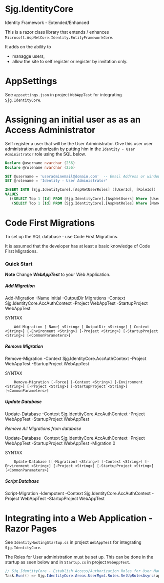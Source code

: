 # Sjg.IdentityCore
Identity Framework - Extended/Enhanced

This is a razor class library that entends / enhances `Microsoft.AspNetCore.Identity.EntityFrameworkCore`.  

It adds on the ability to 

- managge users, 
- allow the site to self register or register by invitation only.


# AppSettings
See `appsettings.json` in project `WebAppTest` for integrating `Sjg.IdentityCore`.

# Assigning an initial user as as an Access Administrator

Self register a user that will be the User Administrator.  Give this user user administration authorizatin by 
putting him in the `Identity - User Administrator` role using the SQL below.

```SQL
Declare @username nvarchar (256)
Declare @rolename nvarchar (256)

SET @username = 'useradminemail@domain.com'  -- Email Address or windows/active Directory example: abc@def.com or domain\jsmith
SET @rolename = 'Identity - User Administrator'

INSERT INTO [Sjg.IdentityCore].[AspNetUserRoles] ([UserId], [RoleId])
VALUES
  ((SELECT Top 1 [Id] FROM [Sjg.IdentityCore].[AspNetUsers] Where [UserName] = @username),
   (SELECT Top 1 [Id] FROM [Sjg.IdentityCore].[AspNetRoles] Where [Name]     = @rolename))
```

# Code First Migrations

To set up the SQL database - use Code First Migrations.

It is assumed that the developer has at least a basic knowledge of Code First Migrations.

### Quick Start

**Note** Change ***WebAppTest*** to your Web Application.

##### Add Migration

Add-Migration -Name Initial -OutputDir Migrations -Context Sjg.IdentityCore.AccAuthContext -Project WebAppTest -StartupProject WebAppTest

SYNTAX
```
    Add-Migration [-Name] <String> [-OutputDir <String>] [-Context <String>] [-Environment <String>] [-Project <String>] [-StartupProject <String>] [<CommonParameters>]
```

##### Remove Migration

Remove-Migration -Context Sjg.IdentityCore.AccAuthContext -Project WebAppTest -StartupProject WebAppTest

SYNTAX
```
    Remove-Migration [-Force] [-Context <String>] [-Environment <String>] [-Project <String>] [-StartupProject <String>] [<CommonParameters>]
```

##### Update Database 

Update-Database -Context Sjg.IdentityCore.AccAuthContext -Project WebAppTest -StartupProject WebAppTest

*Remove All Migrations from database*

Update-Database -Context Sjg.IdentityCore.AccAuthContext -Project WebAppTest -StartupProject WebAppTest -Migration 0

SYNTAX
```
    Update-Database [[-Migration] <String>] [-Context <String>] [-Environment <String>] [-Project <String>] [-StartupProject <String>] [<CommonParameters>]
```

##### Script Database

Script-Migration -Idempotent -Context Sjg.IdentityCore.AccAuthContext -Project WebAppTest -StartupProject WebAppTest 

# Integrating into a Web Application - Razor Pages

See `IdentityHostingStartup.cs` in project `WebAppTest` for integrating `Sjg.IdentityCore`.

The Roles for User administration must be set up.  This can be done in the startup as seen below and 
in `Startup.cs` in project `WebAppTest`.

```csharp
// Sjg.IdentityCore - Establish Access/Authorization Roles for User Managament
Task.Run(() => Sjg.IdentityCore.Areas.UserMgmt.Roles.SetUpRolesAsync(app.ApplicationServices));  // Process Asynchronously - no need to wait.
```